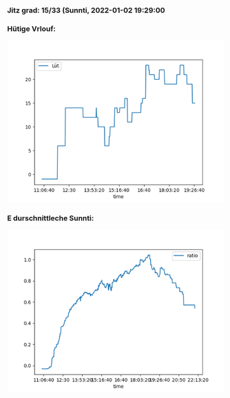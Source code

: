 ### Jitz grad: 15/33 (Sunnti, 2022-01-02 19:29:00

### Hütige Vrlouf:
![Graph](Today.png)

### E durschnittleche Sunnti:
![Graph](Sunnti.png)
